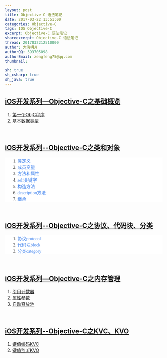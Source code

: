```yaml
---
layout: post
title: Objective-C 语法笔记
date: 2017-03-22 13:51:00
categories: Objective-C
tags: IOS Objective-C
excerpt: Objective-C 语法笔记
shareexcerpt: Objective-C 语法笔记
thread: 2017032212510000
author: 大海明月
authorQQ: 593705098
authorEmail: zengfeng75@qq.com
thumbnail:

sh: true
sh_csharp: true
sh_java: true
---
```



<!-- <h2 class="nav1">相关文档</h2>
<p><a target="_blank" href="http://www.cnblogs.com/kenshincui/p/3861300.html">iOS开发系列—Objective-C之基础概览</a></p>
<p><a target="_blank" href="http://www.cnblogs.com/kenshincui/p/3861302.html">iOS开发系列--Objective-C之类和对象</a></p>
<p><a target="_blank" href="http://www.cnblogs.com/kenshincui/p/3869639.html">iOS开发系列--Objective-C之协议、代码块、分类</a></p>
<p><a target="_blank" href="http://www.cnblogs.com/kenshincui/p/3870325.html">iOS开发系列—Objective-C之内存管理</a></p>
<p><a target="_blank" href="http://www.cnblogs.com/kenshincui/p/3871178.html">iOS开发系列--Objective-C之KVC、KVO</a></p>

<br>
<br> -->


<h2 class="nav1"><a target="_blank" href="http://www.cnblogs.com/kenshincui/p/3861300.html">iOS开发系列—Objective-C之基础概览</a></h2>
<ol>
<li><a href="http://www.cnblogs.com/kenshincui/p/3861300.html#firstOC">第一个ObjC程序</a>  </li>
<li><a href="http://www.cnblogs.com/kenshincui/p/3861300.html#dataType">基本数据类型</a></li>
</ol>

<br>

<h2 class="nav1"><a target="_blank" href="http://www.cnblogs.com/kenshincui/p/3861302.html">iOS开发系列--Objective-C之类和对象</a></h2>
<ol style="padding-left: 40px; color: rgb(51, 51, 51); font-family: Georgia, &quot;Times New Roman&quot;, Times, sans-serif; background-color: rgb(255, 255, 255);">
<li style="padding: 0px; list-style-type: decimal;"><a href="http://www.cnblogs.com/kenshincui/p/3861302.html#class" style="outline: none; text-decoration: none; color: rgb(61, 129, 238);">类定义</a></li>
<li style="padding: 0px; list-style-type: decimal;"><a href="http://www.cnblogs.com/kenshincui/p/3861302.html#field" style="outline: none; text-decoration: none; color: rgb(61, 129, 238);">成员变量</a></li>
<li style="padding: 0px; list-style-type: decimal;"><a href="http://www.cnblogs.com/kenshincui/p/3861302.html#method" style="outline: none; text-decoration: none; color: rgb(61, 129, 238);">方法和属性</a></li>
<li style="padding: 0px; list-style-type: decimal;"><a href="http://www.cnblogs.com/kenshincui/p/3861302.html#self" style="outline: none; text-decoration: none; color: rgb(61, 129, 238);">self关键字</a></li>
<li style="padding: 0px; list-style-type: decimal;"><a href="http://www.cnblogs.com/kenshincui/p/3861302.html#constructor" style="outline: none; text-decoration: none; color: rgb(61, 129, 238);">构造方法</a></li>
<li style="padding: 0px; list-style-type: decimal;"><a href="http://www.cnblogs.com/kenshincui/p/3861302.html#description" style="outline: none; text-decoration: none; color: rgb(61, 129, 238);">description方法</a></li>
<li style="padding: 0px; list-style-type: decimal;"><a href="http://www.cnblogs.com/kenshincui/p/3861302.html#inherit" style="outline: none; text-decoration: none; color: rgb(61, 129, 238);">继承</a></li>
</ol>

<br>


<h2 class="nav1"><a target="_blank" href="http://www.cnblogs.com/kenshincui/p/3869639.html">iOS开发系列--Objective-C之协议、代码块、分类</a></h2>
<ol style="padding-left: 40px; color: rgb(51, 51, 51); font-family: Georgia, &quot;Times New Roman&quot;, Times, sans-serif; background-color: rgb(255, 255, 255);">
<li style="padding: 0px; list-style-type: decimal;"><a href="http://www.cnblogs.com/kenshincui/p/3869639.html#protocol" style="outline: none; text-decoration: none; color: rgb(61, 129, 238);">协议protocol</a></li>
<li style="padding: 0px; list-style-type: decimal;"><a href="http://www.cnblogs.com/kenshincui/p/3869639.html#block" style="outline: none; text-decoration: none; color: rgb(61, 129, 238);">代码块block</a></li>
<li style="padding: 0px; list-style-type: decimal;"><a href="http://www.cnblogs.com/kenshincui/p/3869639.html#category" style="outline: none; text-decoration: none; color: rgb(61, 129, 238);">分类category</a></li>
</ol>
<br>


<h2 class="nav1"><a target="_blank" href="http://www.cnblogs.com/kenshincui/p/3870325.html">iOS开发系列—Objective-C之内存管理</a></h2>
<ol>
<li><a href="http://www.cnblogs.com/kenshincui/p/3870325.html#referenceCount">引用计数器</a>  </li>
<li><a href="http://www.cnblogs.com/kenshincui/p/3870325.html#propertyParameter">属性参数</a>  </li>
<li><a href="http://www.cnblogs.com/kenshincui/p/3870325.html#autoreleasepool">自动释放池</a></li>
</ol>
<br>

<h2 class="nav1"><a target="_blank" href="http://www.cnblogs.com/kenshincui/p/3871178.html">iOS开发系列--Objective-C之KVC、KVO</a></h2>
<ol>
<li><a href="http://www.cnblogs.com/kenshincui/p/3871178.html#kvc">键值编码KVC</a>  </li>
<li><a href="http://www.cnblogs.com/kenshincui/p/3871178.html#kvo">键值监听KVO</a></li>
</ol>
<br>





